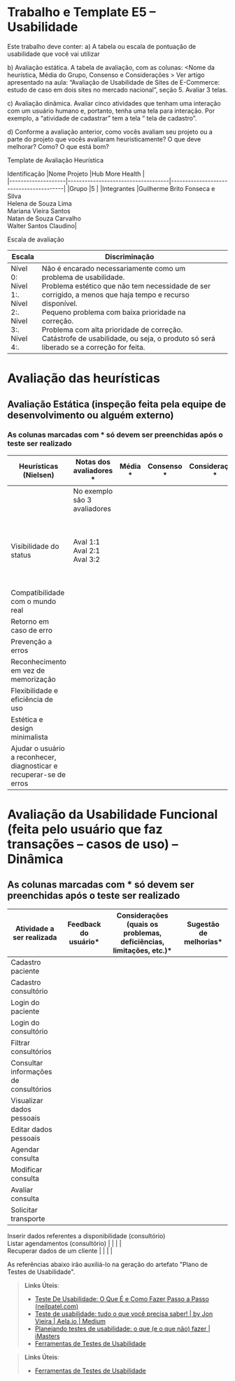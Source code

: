 # Trabalho e Template E5 – Usabilidade

Este trabalho deve conter:
a)	A tabela ou escala de pontuação de usabilidade que você vai utilizar

b)	Avaliação estática. A tabela de avaliação, com as colunas:
<Nome da heurística, Média do Grupo, Consenso e  Considerações >
Ver artigo apresentado na aula: 
“Avaliação de Usabilidade de Sites de E-Commerce: estudo de caso em dois sites no mercado nacional”, seção 5.
Avaliar 3 telas.

c)	Avaliação dinâmica. Avaliar cinco atividades que tenham uma interação com um usuário humano e, portanto, tenha uma tela para interação. Por exemplo,  a “atividade de cadastrar” tem a tela “ tela de cadastro”.
 
d)	Conforme a avaliação anterior, como vocês avaliam seu projeto ou a parte do projeto que vocês avaliaram heuristicamente? O que deve melhorar? Como? O que está bom?



Template de Avaliação Heurística

Identificação
|Nome Projeto |Hub More Health | <br>
|--------------------|------------------------------------|----------------------------------------|
|Grupo	|5 | 
|Integrantes |Guilherme Brito Fonseca e Silva <br>Helena de Souza Lima <br>Mariana Vieira Santos <br>Natan de Souza Carvalho <br> Walter Santos Claudino|







Escala de avaliação

|Escala	|Discriminação| <br>
|--------------------|------------------------------------|----------------------------------------|
|Nível 0: <br>Nível 1:. <br>Nível 2:. <br>Nível 3:. <br>Nível 4:.|Não é encarado necessariamente como um problema de usabilidade. <br>Problema estético que não tem necessidade de ser corrigido, a menos que haja tempo e recurso disponível. <br>Pequeno problema com baixa prioridade na correção. <br>Problema com alta prioridade de correção. <br>Catástrofe de usabilidade, ou seja, o produto só será liberado se a correção for feita.|


# Avaliação das heurísticas


## Avaliação Estática (inspeção feita pela equipe de desenvolvimento ou alguém externo)

### As colunas marcadas com * só devem ser preenchidas após o teste ser realizado

|Heurísticas (Nielsen)	|Notas dos avaliadores *	|Média *	|Consenso *   | Considerações *   |Melhorias *   |
|--------------------|------------------------------|-----------|-------------|---------------------|------------|
|                    | No exemplo são 3 avaliadores |           |             |                     |            |
|Visibilidade do status |Aval 1:1 <br>Aval 2:1 <br>Aval 3:2 | | |       |Aval 3: Precisam ser concertados os cards das clínicas na página principal    |	
|Compatibilidade com o mundo real | | | |
|Retorno em caso de erro |  | | |  |  |
|Prevenção a erros |  | | | |
|Reconhecimento em vez de memorização |  |   | |	 |  |	
|Flexibilidade e eficiência de uso |  | | |  |  | 
|Estética e design minimalista |  |	| |  |  |		
|Ajudar o usuário a reconhecer, diagnosticar e recuperar-se de erros | | | | |  |	
	

# Avaliação da Usabilidade Funcional (feita pelo usuário que faz transações – casos de uso) – Dinâmica

## As colunas marcadas com * só devem ser preenchidas após o teste ser realizado


|Atividade a ser realizada	|Feedback do usuário* |Considerações (quais os problemas, deficiências, limitações, etc.)* |Sugestão de melhorias* |
|--------------------|------------------------------|-----------|-------------|
|Cadastro paciente	 |                              |		    |             |
Cadastro consultório |                              |		    |             |                        			
Login do paciente |                              |		    |             |		
Login do consultório |                              |		    |             |			
Filtrar consultórios |                              |		    |             |			
Consultar informações de consultórios |                              |		    |             |		
Visualizar dados pessoais |                              |		    |             |			
Editar dados pessoais |                              |		    |             |			
Agendar consulta |                              |		    |             |			
Modificar consulta |                              |		    |             |			
Avaliar consulta |                              |		    |             |			
Solicitar transporte |                              |		    |             |			
Inserir dados referentes a disponibilidade (consultório)			
Listar agendamentos (consultório) |                              |		    |             |			
Recuperar dados de um cliente |                              |		    |             |			











	





As referências abaixo irão auxiliá-lo na geração do artefato "Plano de Testes de Usabilidade".

> **Links Úteis**:
> - [Teste De Usabilidade: O Que É e Como Fazer Passo a Passo (neilpatel.com)](https://neilpatel.com/br/blog/teste-de-usabilidade/)
> - [Teste de usabilidade: tudo o que você precisa saber! | by Jon Vieira | Aela.io | Medium](https://medium.com/aela/teste-de-usabilidade-o-que-voc%C3%AA-precisa-saber-39a36343d9a6/)
> - [Planejando testes de usabilidade: o que (e o que não) fazer | iMasters](https://imasters.com.br/design-ux/planejando-testes-de-usabilidade-o-que-e-o-que-nao-fazer/)
> - [Ferramentas de Testes de Usabilidade](https://www.usability.gov/how-to-and-tools/resources/templates.html)




> **Links Úteis**:
> - [Ferramentas de Testes de Usabilidade](https://www.usability.gov/how-to-and-tools/resources/templates.html)
